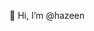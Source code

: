 👋 Hi, I’m @hazeen

<!---
hazeenm/hazeenm is a ✨ special ✨ repository because its `README.md` (this file) appears on your GitHub profile.
You can click the Preview link to take a look at your changes.
--->
